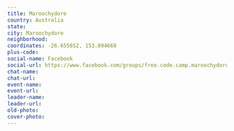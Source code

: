 ```yaml
---
title: Maroochydore
country: Australia
state: 
city: Maroochydore
neighborhood: 
coordinates: -26.655652, 153.094668
plus-code:
social-name: Facebook
social-url: https://www.facebook.com/groups/free.code.camp.maroochydore
chat-name:
chat-url:
event-name:
event-url:
leader-name:
leader-url:
old-photo: 
cover-photo:
---
```

